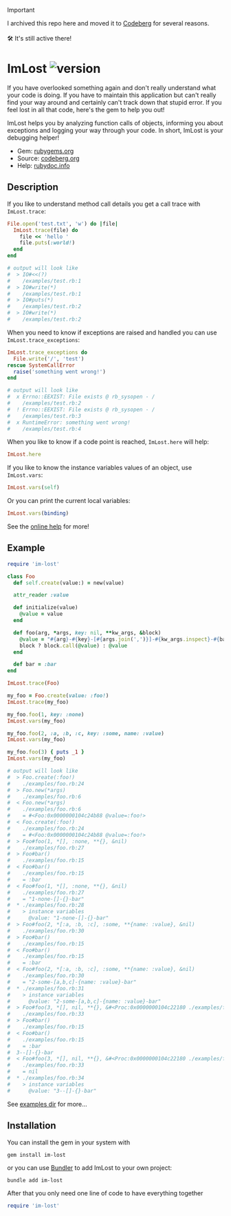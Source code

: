 > [!IMPORTANT]  
> I archived this repo here and moved it to [Codeberg](https://codeberg.org/mblumtritt/im-lost) for several reasons.
> <br/><br/>🛠️ It's still active there!

# ImLost ![version](https://img.shields.io/gem/v/im-lost?label=)

If you have overlooked something again and don't really understand what your code is doing. If you have to maintain this application but can't really find your way around and certainly can't track down that stupid error. If you feel lost in all that code, here's the gem to help you out!

ImLost helps you by analyzing function calls of objects, informing you about exceptions and logging your way through your code. In short, ImLost is your debugging helper!

- Gem: [rubygems.org](https://rubygems.org/gems/im-lost)
- Source: [codeberg.org](https://codeberg.org/mblumtritt/im-lost)
- Help: [rubydoc.info](https://rubydoc.info/gems/im-lost)

## Description

If you like to understand method call details you get a call trace with `ImLost.trace`:

```ruby
File.open('test.txt', 'w') do |file|
  ImLost.trace(file) do
    file << 'hello '
    file.puts(:world!)
  end
end

# output will look like
#  > IO#<<(?)
#    /examples/test.rb:1
#  > IO#write(*)
#    /examples/test.rb:1
#  > IO#puts(*)
#    /examples/test.rb:2
#  > IO#write(*)
#    /examples/test.rb:2
```

When you need to know if exceptions are raised and handled you can use `ImLost.trace_exceptions`:

```ruby
ImLost.trace_exceptions do
  File.write('/', 'test')
rescue SystemCallError
  raise('something went wrong!')
end

# output will look like
#  x Errno::EEXIST: File exists @ rb_sysopen - /
#    /examples/test.rb:2
#  ! Errno::EEXIST: File exists @ rb_sysopen - /
#    /examples/test.rb:3
#  x RuntimeError: something went wrong!
#    /examples/test.rb:4
```

When you like to know if a code point is reached, `ImLost.here` will help:

```ruby
ImLost.here
```

If you like to know the instance variables values of an object, use
`ImLost.vars`:

```ruby
ImLost.vars(self)
```

Or you can print the current local variables:

```ruby
ImLost.vars(binding)
```

See the [online help](https://rubydoc.info/gems/im-lost/ImLost) for more!

## Example

```ruby
require 'im-lost'

class Foo
  def self.create(value:) = new(value)

  attr_reader :value

  def initialize(value)
    @value = value
  end

  def foo(arg, *args, key: nil, **kw_args, &block)
    @value = "#{arg}-#{key}-[#{args.join(',')}]-#{kw_args.inspect}-#{bar}"
    block ? block.call(@value) : @value
  end

  def bar = :bar
end

ImLost.trace(Foo)

my_foo = Foo.create(value: :foo!)
ImLost.trace(my_foo)

my_foo.foo(1, key: :none)
ImLost.vars(my_foo)

my_foo.foo(2, :a, :b, :c, key: :some, name: :value)
ImLost.vars(my_foo)

my_foo.foo(3) { puts _1 }
ImLost.vars(my_foo)

# output will look like
#  > Foo.create(:foo!)
#    ./examples/foo.rb:24
#  > Foo.new(*args)
#    ./examples/foo.rb:6
#  < Foo.new(*args)
#    ./examples/foo.rb:6
#    = #<Foo:0x0000000104c24b88 @value=:foo!>
#  < Foo.create(:foo!)
#    ./examples/foo.rb:24
#    = #<Foo:0x0000000104c24b88 @value=:foo!>
#  > Foo#foo(1, *[], :none, **{}, &nil)
#    ./examples/foo.rb:27
#  > Foo#bar()
#    ./examples/foo.rb:15
#  < Foo#bar()
#    ./examples/foo.rb:15
#    = :bar
#  < Foo#foo(1, *[], :none, **{}, &nil)
#    ./examples/foo.rb:27
#    = "1-none-[]-{}-bar"
#  * ./examples/foo.rb:28
#    > instance variables
#      @value: "1-none-[]-{}-bar"
#  > Foo#foo(2, *[:a, :b, :c], :some, **{name: :value}, &nil)
#    ./examples/foo.rb:30
#  > Foo#bar()
#    ./examples/foo.rb:15
#  < Foo#bar()
#    ./examples/foo.rb:15
#    = :bar
#  < Foo#foo(2, *[:a, :b, :c], :some, **{name: :value}, &nil)
#    ./examples/foo.rb:30
#    = "2-some-[a,b,c]-{name: :value}-bar"
#  * ./examples/foo.rb:31
#    > instance variables
#      @value: "2-some-[a,b,c]-{name: :value}-bar"
#  > Foo#foo(3, *[], nil, **{}, &#<Proc:0x0000000104c22180 ./examples/foo.rb:33>)
#    ./examples/foo.rb:33
#  > Foo#bar()
#    ./examples/foo.rb:15
#  < Foo#bar()
#    ./examples/foo.rb:15
#    = :bar
#  3--[]-{}-bar
#  < Foo#foo(3, *[], nil, **{}, &#<Proc:0x0000000104c22180 ./examples/foo.rb:33>)
#    ./examples/foo.rb:33
#    = nil
#  * ./examples/foo.rb:34
#    > instance variables
#      @value: "3--[]-{}-bar"
```

See [examples dir](./examples) for more…

## Installation

You can install the gem in your system with

```shell
gem install im-lost
```

or you can use [Bundler](http://gembundler.com/) to add ImLost to your own project:

```shell
bundle add im-lost
```

After that you only need one line of code to have everything together

```ruby
require 'im-lost'
```
